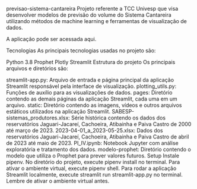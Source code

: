 previsao-sistema-cantareira
Projeto referente a TCC Univesp que visa desenvolver modelos de previsão do volume do Sistema Cantareira utilizando métodos de machine learning e ferramentas de visualização de dados.

A aplicação pode ser acessada aqui.

Tecnologias
As principais tecnologias usadas no projeto são:

Python 3.8
Prophet
Plotly
Streamlit
Estrutura do projeto
Os principais arquivos e diretórios são:

streamlit-app.py: Arquivo de entrada e página principal da aplicação Streamlit responsável pela interface de visualização.
plotting_utils.py: Funções de auxílio para as visualizações de dados.
pages: Diretório contendo as demais páginas da aplicação Streamlit, cada uma em um arquivo.
static: Diretório contendo as imagens, vídeos e outros arquivos estáticos utilizados na aplicação Streamlit.
SABESP-sistemas_produtores.xlsx: Série histórica contendo os dados dos reservatórios Jaguari-Jacareí, Cachoeira, Atibainha e Paiva Castro de 2000 até março de 2023.
2023-04-01_a_2023-05-25.xlsx: Dados dos reservatórios Jaguari-Jacareí, Cachoeira, Atibainha e Paiva Castro de abril de 2023 até maio de 2023.
PI_IV.ipynb: Notebook Jupyter com análise exploratória e tratamento dos dados.
modelo-prophet: Diretório contendo o modelo que utiliza o Prophet para prever valores futuros.
Setup
Instale pipenv.
No diretório do projeto, execute pipenv install no terminal.
Para ativar o ambiente virtual, execute pipenv shell.
Para rodar a aplicação Streamlit localmente, execute streamlit run streamlit-app.py no terminal. Lembre de ativar o ambiente virtual antes.
